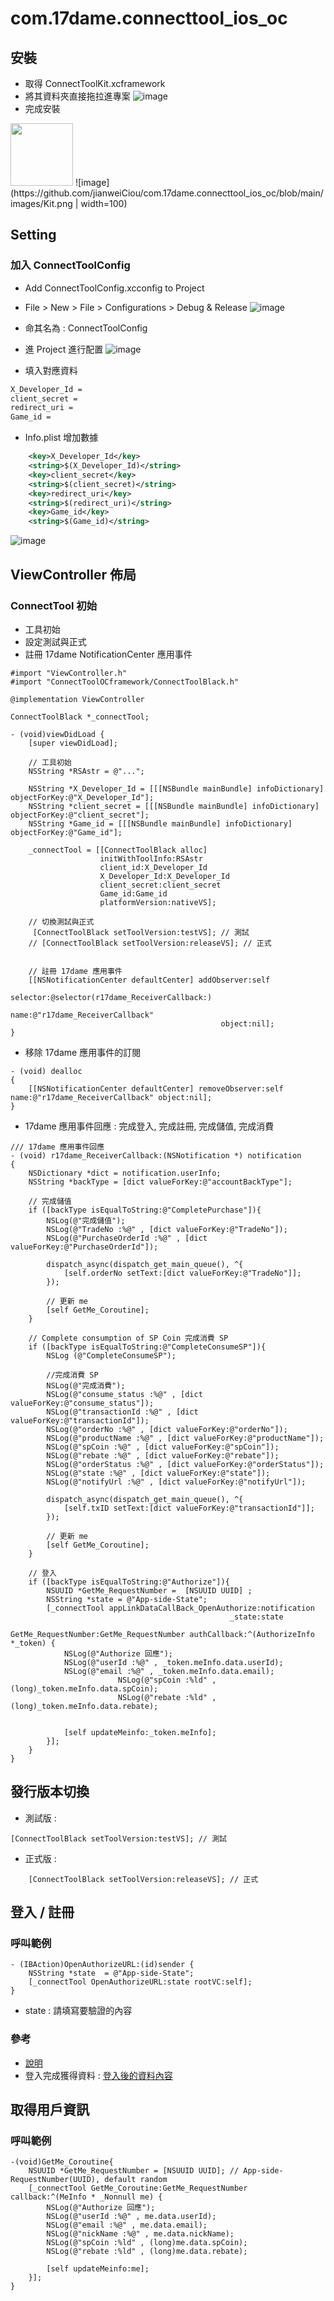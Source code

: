 # com.17dame.connecttool_ios_oc

## 安裝
-  取得 ConnectToolKit.xcframework
-  將其資料夾直接拖拉進專案
![image](https://github.com/jianweiCiou/com.17dame.connecttool_ios_oc/blob/main/images/add_to_folder.png)
-  完成安裝
<img src="https://github.com/jianweiCiou/com.17dame.connecttool_ios_oc/blob/main/images/Kit.png" width="100"  >
![image](https://github.com/jianweiCiou/com.17dame.connecttool_ios_oc/blob/main/images/Kit.png | width=100)

## Setting   
### 加入 ConnectToolConfig
- Add ConnectToolConfig.xcconfig to Project 
- File > New > File > Configurations > Debug & Release
![image](https://github.com/jianweiCiou/com.17dame.connecttool_ios/blob/main/images/add_config.png?raw=true)
- 命其名為 : ConnectToolConfig

- 進 Project 進行配置
![image](https://github.com/jianweiCiou/com.17dame.connecttool_ios/blob/main/images/set_config.png?raw=true)

- 填入對應資料
```txt
X_Developer_Id = 
client_secret = 
redirect_uri = 
Game_id = 
```

- Info.plist 增加數據
```XML 
    <key>X_Developer_Id</key>
    <string>$(X_Developer_Id)</string>
    <key>client_secret</key>
    <string>$(client_secret)</string>
    <key>redirect_uri</key>
    <string>$(redirect_uri)</string>
    <key>Game_id</key>
    <string>$(Game_id)</string>  
```
![image](https://github.com/jianweiCiou/com.17dame.connecttool_ios/blob/main/images/plist.png?raw=true)

## ViewController 佈局
### ConnectTool 初始
- 工具初始
- 設定測試與正式
- 註冊 17dame NotificationCenter 應用事件
```objc 
#import "ViewController.h"
#import "ConnectToolOCframework/ConnectToolBlack.h"
``` 
```objc 
@implementation ViewController

ConnectToolBlack *_connectTool;

- (void)viewDidLoad {
    [super viewDidLoad];
    
    // 工具初始
    NSString *RSAstr = @"..."; 
    
    NSString *X_Developer_Id = [[[NSBundle mainBundle] infoDictionary] objectForKey:@"X_Developer_Id"];
    NSString *client_secret = [[[NSBundle mainBundle] infoDictionary] objectForKey:@"client_secret"];
    NSString *Game_id = [[[NSBundle mainBundle] infoDictionary] objectForKey:@"Game_id"];
    
    _connectTool = [[ConnectToolBlack alloc]
                    initWithToolInfo:RSAstr
                    client_id:X_Developer_Id
                    X_Developer_Id:X_Developer_Id
                    client_secret:client_secret
                    Game_id:Game_id
                    platformVersion:nativeVS];
    
    // 切換測試與正式
     [ConnectToolBlack setToolVersion:testVS]; // 測試
    // [ConnectToolBlack setToolVersion:releaseVS]; // 正式
    
    
    // 註冊 17dame 應用事件
    [[NSNotificationCenter defaultCenter] addObserver:self
                                             selector:@selector(r17dame_ReceiverCallback:)
                                                 name:@"r17dame_ReceiverCallback"
                                               object:nil];
}
```

- 移除 17dame 應用事件的訂閱
```objc 
- (void) dealloc
{
    [[NSNotificationCenter defaultCenter] removeObserver:self name:@"r17dame_ReceiverCallback" object:nil];
}
```

- 17dame 應用事件回應 : 完成登入, 完成註冊, 完成儲值, 完成消費
```objc
/// 17dame 應用事件回應
- (void) r17dame_ReceiverCallback:(NSNotification *) notification
{
    NSDictionary *dict = notification.userInfo;
    NSString *backType = [dict valueForKey:@"accountBackType"];

    // 完成儲值
    if ([backType isEqualToString:@"CompletePurchase"]){
        NSLog(@"完成儲值");
        NSLog(@"TradeNo :%@" , [dict valueForKey:@"TradeNo"]);
        NSLog(@"PurchaseOrderId :%@" , [dict valueForKey:@"PurchaseOrderId"]);
        
        dispatch_async(dispatch_get_main_queue(), ^{
            [self.orderNo setText:[dict valueForKey:@"TradeNo"]];
        });
        
        // 更新 me
        [self GetMe_Coroutine];
    }
    
    // Complete consumption of SP Coin 完成消費 SP
    if ([backType isEqualToString:@"CompleteConsumeSP"]){
        NSLog (@"CompleteConsumeSP");
        
        //完成消費 SP
        NSLog(@"完成消費");
        NSLog(@"consume_status :%@" , [dict valueForKey:@"consume_status"]);
        NSLog(@"transactionId :%@" , [dict valueForKey:@"transactionId"]);
        NSLog(@"orderNo :%@" , [dict valueForKey:@"orderNo"]);
        NSLog(@"productName :%@" , [dict valueForKey:@"productName"]);
        NSLog(@"spCoin :%@" , [dict valueForKey:@"spCoin"]);
        NSLog(@"rebate :%@" , [dict valueForKey:@"rebate"]);
        NSLog(@"orderStatus :%@" , [dict valueForKey:@"orderStatus"]);
        NSLog(@"state :%@" , [dict valueForKey:@"state"]);
        NSLog(@"notifyUrl :%@" , [dict valueForKey:@"notifyUrl"]);
        
        dispatch_async(dispatch_get_main_queue(), ^{
            [self.txID setText:[dict valueForKey:@"transactionId"]];
        });
        
        // 更新 me
        [self GetMe_Coroutine];
    }
    
    // 登入
    if ([backType isEqualToString:@"Authorize"]){
        NSUUID *GetMe_RequestNumber =  [NSUUID UUID] ;
        NSString *state = @"App-side-State";
        [_connectTool appLinkDataCallBack_OpenAuthorize:notification
                                                 _state:state
                                    GetMe_RequestNumber:GetMe_RequestNumber authCallback:^(AuthorizeInfo *_token) {
            NSLog(@"Authorize 回應");
            NSLog(@"userId :%@" , _token.meInfo.data.userId);
            NSLog(@"email :%@" , _token.meInfo.data.email);
                        NSLog(@"spCoin :%ld" , (long)_token.meInfo.data.spCoin);
                        NSLog(@"rebate :%ld" , (long)_token.meInfo.data.rebate);
            
            
            [self updateMeinfo:_token.meInfo];
        }];
    }
}
```

## 發行版本切換
- 測試版 :
```objc
[ConnectToolBlack setToolVersion:testVS]; // 測試
```
- 正式版 : 
```objc
	[ConnectToolBlack setToolVersion:releaseVS]; // 正式
``` 

## 登入 / 註冊 
### 呼叫範例
```objc
- (IBAction)OpenAuthorizeURL:(id)sender {
    NSString *state  = @"App-side-State";
    [_connectTool OpenAuthorizeURL:state rootVC:self];
}
```
- state : 請填寫要驗證的內容
### 參考
- [說明](https://github.com/jianweiCiou/com.17dame.connecttool_android/tree/main?tab=readme-ov-file#openauthorizeurl)
- 登入完成獲得資料 :  [登入後的資料內容](https://github.com/jianweiCiou/com.17dame.connecttool_android/tree/main?tab=readme-ov-file#authorize-subsequent-events)


## 取得用戶資訊 
### 呼叫範例
```objc
-(void)GetMe_Coroutine{
    NSUUID *GetMe_RequestNumber = [NSUUID UUID]; // App-side-RequestNumber(UUID), default random
    [_connectTool GetMe_Coroutine:GetMe_RequestNumber callback:^(MeInfo * _Nonnull me) {
        NSLog(@"Authorize 回應");
        NSLog(@"userId :%@" , me.data.userId);
        NSLog(@"email :%@" , me.data.email);
        NSLog(@"nickName :%@" , me.data.nickName);
        NSLog(@"spCoin :%ld" , (long)me.data.spCoin);
        NSLog(@"rebate :%ld" , (long)me.data.rebate);
        
        [self updateMeinfo:me];
    }];
}
```
